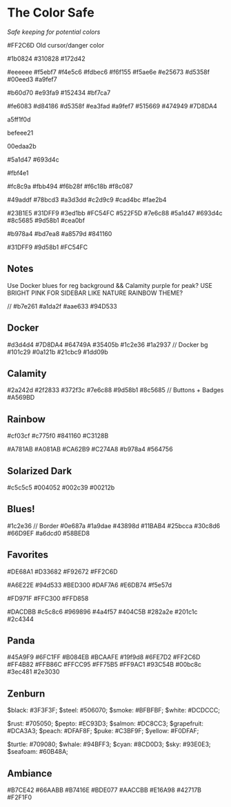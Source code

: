# The Color Safe

_Safe keeping for potential colors_

#FF2C6D Old cursor/danger color

#1b0824
#310828
#172d42

#eeeeee
#f5ebf7
#f4e5c6
#fdbec6
#f6f155
#f5ae6e
#e25673
#d5358f
#00eed3
#a9fef7

#b60d70
#e93fa9
#152434
#bf7ca7

#fe6083
#d84186
#d5358f
#ea3fad
#a9fef7
#515669
#474949
#7D8DA4

a5ff1f0d

befeee21

00edaa2b

#5a1d47
#693d4c

#fbf4e1

#fc8c9a
#fbb494
#f6b28f
#f6c18b
#f8c087

#49addf
#78bcd3
#a3d3dd
#c2d9c9
#cad4bc
#fae2b4

#23B1E5
#31DFF9
#3ed1bb
#FC54FC
#522F5D
#7e6c88
#5a1d47
#693d4c
#8c5685
#9d58b1
#cea0bf

#b978a4
#bd7ea8
#a8579d
#841160

#31DFF9
#9d58b1
#FC54FC

## Notes

Use Docker blues for reg background && Calamity purple for peak?
USE BRIGHT PINK FOR SIDEBAR LIKE NATURE RAINBOW THEME?

// #b7e261 #a1da2f #aae633 #94D533

## Docker

#d3d4d4
#7D8DA4
#64749A
#35405b
#1c2e36
#1a2937 // Docker bg
#101c29
#0a121b
#21cbc9
#1dd09b

## Calamity

#2a242d
#2f2833
#372f3c
#7e6c88
#9d58b1
#8c5685 // Buttons + Badges
#A569BD

## Rainbow

#cf03cf
#c775f0
#841160
#C3128B

#A781AB #A081AB #CA62B9 #C274A8 #b978a4 #564756

## Solarized Dark

#c5c5c5
#004052
#002c39
#00212b

## Blues!

#1c2e36 // Border
#0e687a
#1a9dae
#43898d
#11BAB4
#25bcca
#30c8d6
#66D9EF
#a6dcd0
#58BED8

## Favorites

#DE68A1
#D33682
#F92672
#FF2C6D

#A6E22E
#94d533
#BED300
#DAF7A6
#E6DB74
#f5e57d

#FD971F
#FFC300
#FFD858

#DACDBB
#c5c8c6
#969896
#4a4f57
#404C5B
#282a2e
#201c1c
#2c4344

## Panda

#45A9F9
#6FC1FF
#B084EB
#BCAAFE
#19f9d8
#6FE7D2
#FF2C6D
#FF4B82
#FFB86C
#FFCC95
#FF75B5
#FF9AC1
#93C54B
#00bc8c
#3ec481
#2e3030

## Zenburn

$black: #3F3F3F;
$steel: #506070;
$smoke: #BFBFBF;
$white: #DCDCCC;

$rust: #705050;
$pepto: #EC93D3;
$salmon: #DC8CC3;
$grapefruit: #DCA3A3;
$peach: #DFAF8F;
$puke: #C3BF9F;
$yellow: #F0DFAF;

$turtle: #709080;
$whale: #94BFF3;
$cyan: #8CD0D3;
$sky: #93E0E3;
$seafoam: #60B48A;

## Ambiance

#B7CE42
#66AABB
#B7416E
#BDE077
#AACCBB
#E16A98
#42717B
#F2F1F0
